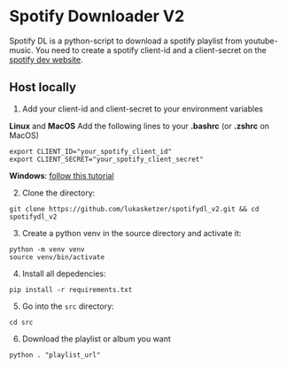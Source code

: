 # Spotify Downloader V2
Spotify DL is a python-script to download a spotify playlist from youtube-music.
You need to create a spotify client-id and a client-secret on the [spotify dev website](https://developer.spotify.com/dashboard/).


## Host locally 

1. Add your client-id and client-secret to your environment variables

**Linux** and **MacOS**
Add the following lines to your **.bashrc** (or **.zshrc** on MacOS)
```
export CLIENT_ID="your_spotify_client_id"
export CLIENT_SECRET="your_spotify_client_secret"
```
**Windows**:
[follow this tutorial](https://www.howtogeek.com/787217/how-to-edit-environment-variables-on-windows-10-or-11/)

2. Clone the directory:
```
git clone https://github.com/lukasketzer/spotifydl_v2.git && cd spotifydl_v2
```
3. Create a python venv in the source directory and activate it:
```
python -m venv venv
source venv/bin/activate
```
4. Install all depedencies:
```
pip install -r requirements.txt
```
5. Go into the `src` directory:
```
cd src
````
6. Download the playlist or album you want
```
python . "playlist_url"
```

